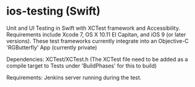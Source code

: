 # ios-testing (Swift)
Unit and UI Testing in Swift with XCTest framework and Accessibility. Requirements include Xcode 7, OS X 10.11 El Capitan, and iOS 9 (or later versions). These test frameworks currently integrate into an Objective-C 'RGButterfly' App (currently private)

Dependencies: XCTest/XCTest.h (The XCTest file need to be added as a compile target to Tests under 'BuildPhases' for this to build)

Requirements:
Jenkins server running during the test.
